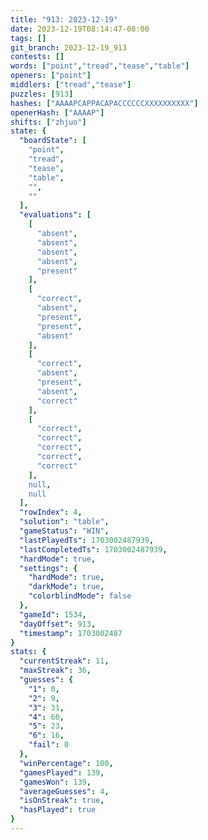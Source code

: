 ```yaml
---
title: "913: 2023-12-19"
date: 2023-12-19T08:14:47-08:00
tags: []
git_branch: 2023-12-19_913
contests: []
words: ["point","tread","tease","table"]
openers: ["point"]
middlers: ["tread","tease"]
puzzles: [913]
hashes: ["AAAAPCAPPACAPACCCCCCXXXXXXXXXX"]
openerHash: ["AAAAP"]
shifts: ["zhjuo"]
state: {
  "boardState": [
    "point",
    "tread",
    "tease",
    "table",
    "",
    ""
  ],
  "evaluations": [
    [
      "absent",
      "absent",
      "absent",
      "absent",
      "present"
    ],
    [
      "correct",
      "absent",
      "present",
      "present",
      "absent"
    ],
    [
      "correct",
      "absent",
      "present",
      "absent",
      "correct"
    ],
    [
      "correct",
      "correct",
      "correct",
      "correct",
      "correct"
    ],
    null,
    null
  ],
  "rowIndex": 4,
  "solution": "table",
  "gameStatus": "WIN",
  "lastPlayedTs": 1703002487939,
  "lastCompletedTs": 1703002487939,
  "hardMode": true,
  "settings": {
    "hardMode": true,
    "darkMode": true,
    "colorblindMode": false
  },
  "gameId": 1534,
  "dayOffset": 913,
  "timestamp": 1703002487
}
stats: {
  "currentStreak": 11,
  "maxStreak": 36,
  "guesses": {
    "1": 0,
    "2": 9,
    "3": 31,
    "4": 60,
    "5": 23,
    "6": 16,
    "fail": 0
  },
  "winPercentage": 100,
  "gamesPlayed": 139,
  "gamesWon": 139,
  "averageGuesses": 4,
  "isOnStreak": true,
  "hasPlayed": true
}
---
```

<!-- more -->
